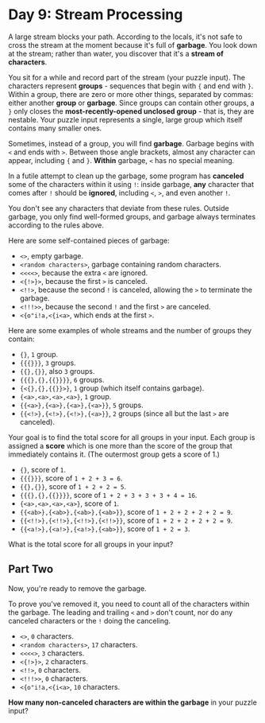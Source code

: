 # Day 9: Stream Processing

A large stream blocks your path. According to the locals, it's not safe to cross
the stream at the moment because it's full of __garbage__. You look down at the
stream; rather than water, you discover that it's a __stream of characters__.

You sit for a while and record part of the stream (your puzzle input). The
characters represent __groups__ - sequences that begin with `{` and end with
`}`. Within a group, there are zero or more other things, separated by commas:
either another __group__ or __garbage__. Since groups can contain other groups,
a `}` only closes the __most-recently-opened unclosed group__ - that is, they
are nestable. Your puzzle input represents a single, large group which itself
contains many smaller ones.

Sometimes, instead of a group, you will find __garbage__. Garbage begins with
`<` and ends with `>`. Between those angle brackets, almost any character can
appear, including `{` and `}`. __Within__ garbage, `<` has no special meaning.

In a futile attempt to clean up the garbage, some program has __canceled__ some
of the characters within it using `!`: inside garbage, __any__ character that
comes after `!` should be __ignored__, including `<`, `>`, and even another `!`.

You don't see any characters that deviate from these rules. Outside garbage,
you only find well-formed groups, and garbage always terminates according to the
rules above.

Here are some self-contained pieces of garbage:

- `<>`, empty garbage.
- `<random characters>`, garbage containing random characters.
- `<<<<>`, because the extra `<` are ignored.
- `<{!>}>`, because the first `>` is canceled.
- `<!!>`, because the second `!` is canceled, allowing the `>` to terminate the
  garbage.
- `<!!!>>`, because the second `!` and the first `>` are canceled.
- `<{o"i!a,<{i<a>`, which ends at the first `>`.

Here are some examples of whole streams and the number of groups they contain:

- `{}`, `1` group.
- `{{{}}}`, `3` groups.
- `{{},{}}`, also `3` groups.
- `{{{},{},{{}}}}`, `6` groups.
- `{<{},{},{{}}>}`, `1` group (which itself contains garbage).
- `{<a>,<a>,<a>,<a>}`, `1` group.
- `{{<a>},{<a>},{<a>},{<a>}}`, `5` groups.
- `{{<!>},{<!>},{<!>},{<a>}}`, `2` groups (since all but the last `>` are
  canceled).

Your goal is to find the total score for all groups in your input. Each group is
assigned a __score__ which is one more than the score of the group that
immediately contains it. (The outermost group gets a score of 1.)

- `{}`, score of `1`.
- `{{{}}}`, score of `1 + 2 + 3 = 6`.
- `{{},{}}`, score of `1 + 2 + 2 = 5`.
- `{{{},{},{{}}}}`, score of `1 + 2 + 3 + 3 + 3 + 4 = 16`.
- `{<a>,<a>,<a>,<a>}`, score of `1`.
- `{{<ab>},{<ab>},{<ab>},{<ab>}}`, score of `1 + 2 + 2 + 2 + 2 = 9`.
- `{{<!!>},{<!!>},{<!!>},{<!!>}}`, score of `1 + 2 + 2 + 2 + 2 = 9`.
- `{{<a!>},{<a!>},{<a!>},{<ab>}}`, score of `1 + 2 = 3`.

What is the total score for all groups in your input?

## Part Two

Now, you're ready to remove the garbage.

To prove you've removed it, you need to count all of the characters within the
garbage. The leading and trailing `<` and `>` don't count, nor do any canceled
characters or the `!` doing the canceling.

- `<>`, `0` characters.
- `<random characters>`, `17` characters.
- `<<<<>`, `3` characters.
- `<{!>}>`, `2` characters.
- `<!!>`, `0` characters.
- `<!!!>>`, `0` characters.
- `<{o"i!a,<{i<a>`, `10` characters.

__How many non-canceled characters are within the garbage__ in your puzzle
input?
